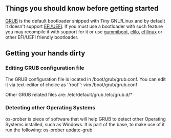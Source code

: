 ## Things you should know before getting started

[GRUB](http://www.gnu.org/software/grub/) is the default bootloader shipped
with Tiny GNU/Linux and by default it doesn't support
[EFI/UEFI](http://en.wikipedia.org/wiki/Unified_Extensible_Firmware_Interface).
If you must use a bootloader with such feature you may recompile it with
support for it or use [gummiboot](http://freedesktop.org/wiki/Software/gummiboot),
[elilo](https://sourceforge.net/projects/elilo/),
[efilinux](https://github.com/mfleming/efilinux) or other EFI/UEFI friendly
bootloader.

## Getting your hands dirty

### Editing GRUB configuration file
The GRUB configuration file is located in /boot/grub/grub.conf. You can edit it via text-editor of choice as ''root'':
    vim /boot/grub/grub.conf

Other GRUB related files are:
    /etc/default/grub
    /etc/grub.d/*

### Detecting other Operating Systems

os-prober is piece of software that will help GRUB to detect other Operating Systems installed, such as Windows. It is part of the base, to make use of it run the following:
 os-prober
 update-grub
